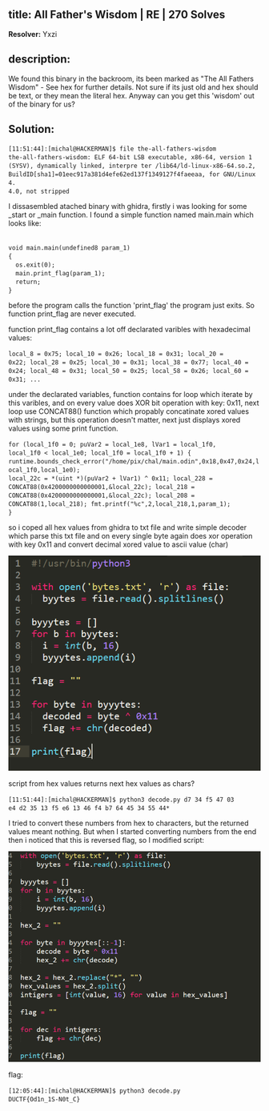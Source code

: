 ## title: All Father's Wisdom | RE | 270 Solves

**Resolver:** Yxzi

## description:

We found this binary in the backroom, its been marked as "The All Fathers Wisdom" - See hex for further details. Not sure if its just old and hex should be text, or they mean the literal hex.
Anyway can you get this 'wisdom' out of the binary for us?

## Solution:

<code>[11:51:44]:[michal@HACKERMAN]$ file the-all-fathers-wisdom
the-all-fathers-wisdom: ELF 64-bit LSB executable, x86-64, version 1 (SYSV), dynamically linked, interpre
ter /lib64/ld-linux-x86-64.so.2, BuildID[sha1]=01eec917a381d4efe62ed137f1349127f4faeeaa, for GNU/Linux 4.
4.0, not stripped</code>

I dissasembled atached binary with ghidra, firstly i was looking for some _start or _main function. I found a simple function named main.main which looks like:

<code>
void main.main(undefined8 param_1)
{
  os.exit(0);
  main.print_flag(param_1);
  return;
}
</code>

before the program calls the function 'print_flag' the program just exits. So function print_flag are never executed.

function print_flag contains a lot off declarated varibles with hexadecimal values:

<code>local_8 = 0x75;
local_10 = 0x26;
local_18 = 0x31;
local_20 = 0x22;
local_28 = 0x25;
local_30 = 0x31;
local_38 = 0x77;
local_40 = 0x24;
local_48 = 0x31;
local_50 = 0x25;
local_58 = 0x26;
local_60 = 0x31;
...</code>

under the declarated variables, function contains for loop which iterate by this varibles, and on every value does XOR bit operation with key: 0x11, next loop use CONCAT88() function which propably concatinate xored values with strings, but this operation doesn't matter, next just displays xored values using some print function.

<code>for (local_1f0 = 0; puVar2 = local_1e8, lVar1 = local_1f0, local_1f0 < local_1e0;
    local_1f0 = local_1f0 + 1) {
    runtime.bounds_check_error("/home/pix/chal/main.odin",0x18,0x47,0x24,local_1f0,local_1e0);
    local_22c = *(uint *)(puVar2 + lVar1) ^ 0x11;
    local_228 = CONCAT88(0x4200000000000001,&local_22c);
    local_218 = CONCAT88(0x4200000000000001,&local_22c);
    local_208 = CONCAT88(1,local_218);
    fmt.printf("%c",2,local_218,1,param_1);
}</code>

so i coped all hex values from ghidra to txt file and write simple decoder which parse this txt file and on every single byte again does xor operation with key 0x11 and convert decimal xored value to ascii value (char)

<p align="center">
    <img src="screenshoots/code1.png">
</p>

script from hex values returns next hex values as chars?

<code>[11:51:44]:[michal@HACKERMAN]$ python3 decode.py
d7 34 f5 47 03 e4 d2 35 13 f5 e6 13 46 f4 b7 64 45 34 55 44*</code>

I tried to convert these numbers from hex to characters, but the returned values meant nothing. But when I started converting numbers from the end then i noticed that this is reversed flag, so I modified script:

<p align="center">
    <img src="screenshoots/code2.png">
</p>

flag:

<code>[12:05:44]:[michal@HACKERMAN]$ python3 decode.py
DUCTF{Od1n_1S-N0t_C}</code>
